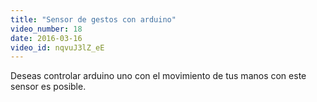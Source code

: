 ```yaml
---
title: "Sensor de gestos con arduino"
video_number: 18
date: 2016-03-16
video_id: nqvuJ3lZ_eE
---
```


Deseas controlar arduino uno con el movimiento de tus manos con este sensor es posible.
